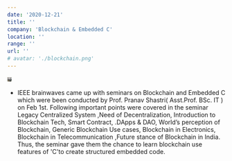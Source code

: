 ```yaml
---
date: '2020-12-21'
title: ''
company: 'Blockchain & Embedded C'
location: ''
range: ''
url: ''
# avatar: './blockchain.png'
---
```


<img src="embedded_C.jpeg" height="10px" width="10px"><br>

- IEEE brainwaves came up with seminars on Blockchain and Embedded C which were been conducted by Prof. Pranav Shastri( Asst.Prof. BSc. IT ) on Feb 1st. Following important points were covered in the seminar Legacy Centralized System ,Need of Decentralization, Introduction to Blockchain Tech, Smart Contract, .DApps & DAO, World’s perception of Blockchain, Generic Blockchain Use cases, Blockchain in Electronics, Blockchain in Telecommunication ,Future stance of Blockchain in India. Thus, the seminar gave them the chance to learn blockchain use features of 'C'to create structured embedded code.
